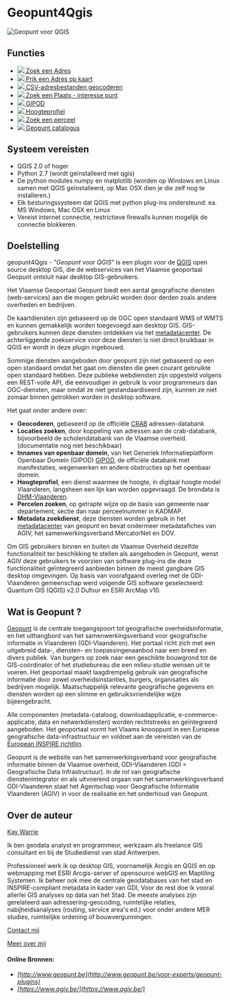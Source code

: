 Geopunt4Qgis
============

![Geopunt voor QGIS](images/logogeopunt4Q.png "Geopunt voor QGIS")
 
Functies
--------

  * <a href="http://www.geopunt.be/voor-experts/geopunt-plug-ins/functionaliteiten/zoek-een-adres" ><img src="images/geopuntAddressSmall.png" /> Zoek een Adres</a> 
  * <a href="http://www.geopunt.be/voor-experts/geopunt-plug-ins/functionaliteiten/prik-een-adres-op-kaart" ><img src="images/geopuntReverseSmall.png" /> Prik een Adres op kaart</a>
  * <a href="http://www.geopunt.be/voor-experts/geopunt-plug-ins/functionaliteiten/csv-bestanden-geocoderen" ><img src="images/geopuntBatchgeocodeSmall.png" /> CSV-adresbestanden geocoderen</a>
  * <a href="http://www.geopunt.be/voor-experts/geopunt-plug-ins/functionaliteiten/poi" ><img src="images/geopuntPoiSmall.png" /> Zoek een Plaats - interesse punt</a>
  * <a href="http://www.geopunt.be/voor-experts/geopunt-plug-ins/functionaliteiten/gipod" ><img src="images/geopuntGIPODsmall.png" /> GIPOD</a>
  * <a href="http://www.geopunt.be/voor-experts/geopunt-plug-ins/functionaliteiten/hoogteprofiel" ><img src="images/geopuntElevationSmall.png" /> Hoogteprofiel</a>
  * <a href="http://www.geopunt.be/voor-experts/geopunt-plug-ins/functionaliteiten/zoek-een-perceel" ><img src="images/geopuntParcelSmall.png" /> Zoek een perceel</a>
  * <a href="http://www.geopunt.be/voor-experts/geopunt-plug-ins/functionaliteiten/catalogus" ><img src="images/geopuntDataCatalogusSmall.png" /> Geopunt catalogus</a>
 
Systeem vereisten
-----------------

- QGIS 2.0 of hoger
- Python 2.7 (wordt geïnstalleerd met qgis)
- De python modules numpy en matplotlib (worden op Windows en Linux samen met QGIS geïnstalleerd, op Mac OSX dien je die zelf nog te installeren.)
- Elk besturingssysteem dat QGIS met python plug-ins ondersteund: ea. MS Windows, Mac OSX en Linux
- Vereist internet connectie, restrictieve firewalls kunnen mogelijk de connectie blokkeren.

Doelstelling
-----------

geopunt4Qgis - *"Geopunt voor QGIS"* is een plugin voor de [QGIS](http://www.qgis.org/) open source desktop GIS, die de webservices van het Vlaamse geoportaal Geopunt ontsluit naar desktop GIS-gebruikers. 

Het Vlaamse Geoportaal Geopunt biedt een aantal geografische diensten (web-services) aan die mogen gebruikt worden door derden zoals andere overheden en bedrijven.

De kaartdiensten zijn gebaseerd op de OGC open standaard WMS of WMTS en kunnen gemakkelijk worden toegevoegd aan desktop GIS. GIS-gebruikers kunnen deze diensten ontdekken via het [metadatacenter](https://metadata.geopunt.be). 
De achterliggende zoekservice voor deze diensten is niet direct bruikbaar in QGIS en wordt in deze plugin ingebouwd.

Sommige diensten aangeboden door geopunt zijn niet gebaseerd op een open standaard omdat het gaat om diensten die geen  courant gebruikte open standaard hebben. Deze publieke webdiensten zijn opgesteld volgens een REST-volle API, die eenvoudiger in gebruik is voor programmeurs dan OGC-diensten, maar omdat ze niet gestandaardiseerd zijn, kunnen ze niet zomaar binnen getrokken worden in desktop software.

Het gaat onder andere over:

- **Geocoderen**, gebaseerd op de officiële [CRAB](https://www.agiv.be/producten/crab) adressen-databank
- **Locaties zoeken**, door koppeling van adressen aan de crab-databank, bijvoorbeeld de scholendatabank van de Vlaamse overheid. (documentatie  nog niet beschikbaar)
- **Innames van openbaar domein**, van het Generiek Informatieplatform Openbaar Domein (GIPOD)  [GIPOD](hhttp://gipod.api.agiv.be/#!index.md), de officiële databank met manifestaties, wegenwerken en andere obstructies op het openbaar domein.
- **Hoogteprofiel**, een dienst waarmee de hoogte, in digitaal hoogte model Vlaanderen, langsheen een lijn kan worden opgevraagd. De brondata is [DHM-Vlaanderen](https://www.agiv.be/producten/digitaal-hoogtemodel-vlaanderen).
- **Percelen zoeken**, op getrapte wijze op de basis van gemeente naar departement, sectie dan naar perceelnummer in KADMAP.
- **Metadata zoekdienst**, deze diensten worden gebruik in het [metadatacenter](https://metadata.geopunt.be) van geopunt en bevat ondermeer metadatafiches van AGIV, het samenwerkingsverband MercatorNet en DOV. 

Om GIS gebruikers binnen en buiten de Vlaamse Overheid dezelfde functionaliteit ter beschikking te stellen als aangeboden in Geopunt, wenst AGIV deze gebruikers te voorzien van software plug-ins die deze functionaliteit geïntegreerd aanbieden binnen de meest gangbare GIS desktop  omgevingen. 
Op basis van voorafgaand overleg met de GDI-Vlaanderen gemeenschap werd volgende GIS software geselecteerd: Quantum GIS (QGIS) v2.0 Dufour en ESRI ArcMap v10. 

Wat is Geopunt ?
--------------

[Geopunt](http://www.geopunt.be/) is de centrale toegangspoort tot geografische overheidsinformatie, en het uithangbord van het samenwerkingsverband voor geografische informatie in Vlaanderen (GDI-Vlaanderen). Het portaal richt zich met een uitgebreid data-, diensten- en toepassingenaanbod naar een breed en divers publiek. Van burgers op zoek naar een geschikte bouwgrond tot de GIS-coördinator of het studiebureau die een milieu-studie wensen uit te voeren. Het geoportaal maakt laagdrempelig gebruik van geografische informatie door zowel overheidsinstanties, burgers, organisaties als bedrijven mogelijk. Maatschappelijk relevante geografische gegevens en diensten worden op een slimme en gebruiksvriendelijke wijze bijeengebracht. 

Alle componenten (metadata-cataloog, downloadapplicatie, e-commerce-applicatie, data en netwerkdiensten) worden rechtstreeks en geïntegreerd aangeboden. Het geoportaal vormt het Vlaams knooppunt in een Europese geografische data-infrastructuur en voldoet aan de vereisten van de [European INSPIRE richtlijn](http://inspire-geoportal.ec.europa.eu/).

Geopunt is de website van het samenwerkingsverband voor geografische informatie binnen de Vlaamse overheid, GDI-Vlaanderen (GDI = Geografische Data Infrastructuur). In de rol van geografische dienstenintegrator en als uitvoerend orgaan van het samenwerkingsverband GDI-Vlaanderen staat het Agentschap voor Geografische Informatie Vlaanderen (AGIV) in voor de realisatie en het onderhoud van Geopunt. 

Over de auteur
-------------

[Kay Warrie](http://kgis.be)

Ik ben geodata analyst en programmeur, werkzaam als freelance GIS consultant en bij de Studiedienst van stad Antwerpen. 

Professioneel werk ik op desktop GIS, voornamelijk Arcgis en QGIS en op webmapping met ESRI Arcgis-server of opensource webGIS en Maptiling Systemen. Ik beheer ook mee de centrale geodatabases van het stad en INSPIRE-compliant metadata in kader van GDI, Voor de rest doe ik vooral allerlei GIS analyses op data van het Stad. De meeste analyses zijn gerelateerd aan adressering-geocoding, ruimtelijke relaties, nabijheidsanalyses (routing, service area's ed.) voor onder andere MER studies, ruimtelijke ordening of bouwvergunningen.

[Contact mij](mailto:kaywarrie@gmail.com)

[Meer over mij](http://warrieka.github.io/#!aboutMe.md)

#### Online Bronnen:

- *[http://www.geopunt.be](http://www.geopunt.be/voor-experts/geopunt-plugins)* 
- *[https://www.agiv.be/](https://www.agiv.be/)*


